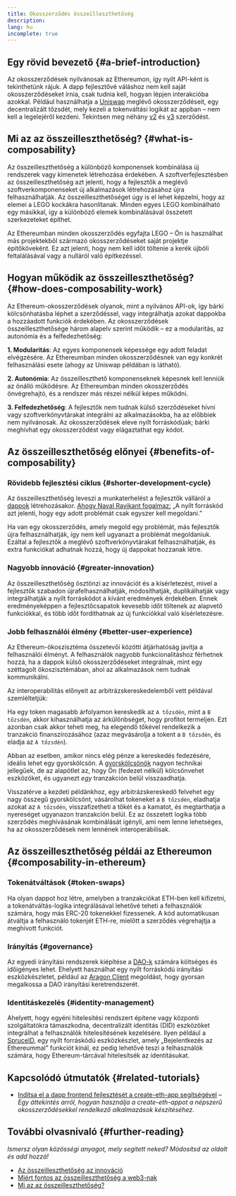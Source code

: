 ```yaml
---
title: Okosszerződés összeilleszthetőség
description:
lang: hu
incomplete: true
---
```


## Egy rövid bevezető {#a-brief-introduction}

Az okosszerződések nyilvánosak az Ethereumon, így nyílt API-ként is tekinthetünk rájuk. A dapp fejlesztővé váláshoz nem kell saját okosszerződéseket írnia, csak tudnia kell, hogyan lépjen interakcióba azokkal. Például használhatja a [Uniswap](https://uniswap.exchange/swap) meglévő okosszerződéseit, egy decentralizált tőzsdét, mely kezeli a tokenváltási logikát az appban – nem kell a legelejéről kezdeni. Tekintsen meg néhány [v2](https://github.com/Uniswap/uniswap-v2-core/tree/master/contracts) és [v3](https://github.com/Uniswap/uniswap-v3-core/tree/main/contracts) szerződést.

## Mi az az összeilleszthetőség? {#what-is-composability}

Az összeilleszthetőség a különböző komponensek kombinálása új rendszerek vagy kimenetek létrehozása érdekében. A szoftverfejlesztésben az összeilleszthetőség azt jelenti, hogy a fejlesztők a meglévő szoftverkomponenseket új alkalmazások létrehozásához újra felhasználhatják. Az összeilleszthetőséget úgy is el lehet képzelni, hogy az elemei a LEGO kockákra hasonlítanak. Minden egyes LEGO kombinálható egy másikkal, így a különböző elemek kombinálásával összetett szerkezeteket építhet.

Az Ethereumban minden okosszerződés egyfajta LEGO – Ön is használhat más projektekből származó okosszerződéseket saját projektje építőköveként. Ez azt jelenti, hogy nem kell időt töltenie a kerék újbóli feltalálásával vagy a nulláról való építkezéssel.

## Hogyan működik az összeilleszthetőség? {#how-does-composability-work}

Az Ethereum-okosszerződések olyanok, mint a nyilvános API-ok, így bárki kölcsönhatásba léphet a szerződéssel, vagy integrálhatja azokat dappokba a hozzáadott funkciók érdekében. Az okosszerződések összeilleszthetősége három alapelv szerint működik – ez a modularitás, az autonómia és a felfedezhetőség:

**1. Modularitás**: Az egyes komponensek képessége egy adott feladat elvégzésére. Az Ethereumban minden okosszerződésnek van egy konkrét felhasználási esete (ahogy az Uniswap példában is látható).

**2. Autonómia**: Az összeilleszthető komponenseknek képesnek kell lenniük az önálló működésre. Az Ethereumban minden okosszerződés önvégrehajtó, és a rendszer más részei nélkül képes működni.

**3. Felfedezhetőség**: A fejlesztők nem tudnak külső szerződéseket hívni vagy szoftverkönyvtárakat integrálni az alkalmazásokba, ha az előbbiek nem nyilvánosak. Az okosszerződések eleve nyílt forráskódúak; bárki meghívhat egy okosszerződést vagy elágaztathat egy kódot.

## Az összeilleszthetőség előnyei {#benefits-of-composability}

### Rövidebb fejlesztési ciklus {#shorter-development-cycle}

Az összeilleszthetőség leveszi a munkaterhelést a fejlesztők válláról a [dappok](/dapps/#what-are-dapps) létrehozásakor. [Ahogy Naval Ravikant fogalmaz:](https://x.com/naval/status/1444366754650656770) „A nyílt forráskód azt jelenti, hogy egy adott problémát csak egyszer kell megoldani.”

Ha van egy okosszerződés, amely megold egy problémát, más fejlesztők újra felhasználhatják, így nem kell ugyanazt a problémát megoldaniuk. Ezáltal a fejlesztők a meglévő szoftverkönyvtárakat felhasználhatják, és extra funkciókat adhatnak hozzá, hogy új dappokat hozzanak létre.

### Nagyobb innováció {#greater-innovation}

Az összeilleszthetőség ösztönzi az innovációt és a kísérletezést, mivel a fejlesztők szabadon újrafelhasználhatják, módosíthatják, duplikálhatják vagy integrálhatják a nyílt forráskódot a kívánt eredmények érdekében. Ennek eredményeképpen a fejlesztőcsapatok kevesebb időt töltenek az alapvető funkciókkal, és több időt fordíthatnak az új funkciókkal való kísérletezésre.

### Jobb felhasználói élmény {#better-user-experience}

Az Ethereum-ökoszisztéma összetevői közötti átjárhatóság javítja a felhasználói élményt. A felhasználók nagyobb funkcionalitáshoz férhetnek hozzá, ha a dappok külső okosszerződéseket integrálnak, mint egy széttagolt ökoszisztémában, ahol az alkalmazások nem tudnak kommunikálni.

Az interoperabilitás előnyeit az arbitrázskereskedelemből vett példával szemléltetjük:

Ha egy token magasabb árfolyamon kereskedik az `A tőzsdén`, mint a `B tőzsdén`, akkor kihasználhatja az árkülönbséget, hogy profitot termeljen. Ezt azonban csak akkor teheti meg, ha elegendő tőkével rendelkezik a tranzakció finanszírozásához (azaz megvásárolja a tokent a `B tőzsdén`, és eladja az `A tőzsdén`).

Abban az esetben, amikor nincs elég pénze a kereskedés fedezésére, ideális lehet egy gyorskölcsön. A [gyorskölcsönök](/defi/#flash-loans) nagyon technikai jellegűek, de az alapötlet az, hogy Ön (fedezet nélkül) kölcsönvehet eszközöket, és ugyanezt _egy_ tranzakción belül visszaadhatja.

Visszatérve a kezdeti példánkhoz, egy arbitrázskereskedő felvehet egy nagy összegű gyorskölcsönt, vásárolhat tokeneket a `B tőzsdén`, eladhatja azokat az `A tőzsdén`, visszafizetheti a tőkét és a kamatot, és megtarthatja a nyereséget ugyanazon tranzakción belül. Ez az összetett logika több szerződés meghívásának kombinálását igényli, ami nem lenne lehetséges, ha az okosszerződések nem lennének interoperábilisak.

## Az összeilleszthetőség példái az Ethereumon {#composability-in-ethereum}

### Tokenátváltások {#token-swaps}

Ha olyan dappot hoz létre, amelyben a tranzakciókat ETH-ben kell kifizetni, a tokenátváltás-logika integrálásával lehetővé teheti a felhasználók számára, hogy más ERC-20 tokenekkel fizessenek. A kód automatikusan átváltja a felhasználó tokenjét ETH-re, mielőtt a szerződés végrehajtja a meghívott funkciót.

### Irányítás {#governance}

Az egyedi irányítási rendszerek kiépítése a [DAO-k](/dao/) számára költséges és időigényes lehet. Ehelyett használhat egy nyílt forráskódú irányítási eszközkészletet, például az [Aragon Client](https://client.aragon.org/) megoldást, hogy gyorsan megalkossa a DAO irányítási keretrendszerét.

### Identitáskezelés {#identity-management}

Ahelyett, hogy egyéni hitelesítési rendszert építene vagy központi szolgáltatókra támaszkodna, decentralizált identitás (DID) eszközöket integrálhat a felhasználók hitelesítésének kezelésére. Ilyen például a [SpruceID](https://www.spruceid.com/), egy nyílt forráskódú eszközkészlet, amely „Bejelentkezés az Ethereummal” funkciót kínál, ez pedig lehetővé teszi a felhasználók számára, hogy Ethereum-tárcával hitelesítsék az identitásukat.

## Kapcsolódó útmutatók {#related-tutorials}

- [Indítsa el a dapp frontend fejlesztését a create-eth-app segítségével](/developers/tutorials/kickstart-your-dapp-frontend-development-with-create-eth-app/) _– Egy áttekintés arról, hogyan használja a create-eth-appot a népszerű okosszerződésekkel rendelkező alkalmazások készítéséhez._

## További olvasnivaló {#further-reading}

_Ismersz olyan közösségi anyagot, mely segített neked? Módosítsd az oldalt és add hozzá!_

- [Az összeilleszthetőség az innováció](https://future.a16z.com/how-composability-unlocks-crypto-and-everything-else/)
- [Miért fontos az összeilleszthetőség a web3-nak](https://hackernoon.com/why-composability-matters-for-web3)
- [Mi az az összeilleszthetőség?](https://blog.aragon.org/what-is-composability/#:~:text=Aragon,connect%20to%20every%20other%20piece.)
